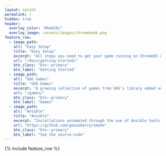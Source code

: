 ```yaml
---
layout: splash
permalink: /
hidden: true
header:
  overlay_color: "#5e616c"
  overlay_image: /assets/images/chromebook.png
feature_row:
  - image_path:
    alt: "Easy Setup"
    title: "Easy Setup"
    excerpt: "All steps you need to get your game running on ChromeOS devices."
    url: "/docs/getting-started/"
    btn_class: "btn--primary"
    btn_label: "Getting Started"
  - image_path:
    alt: "GOG Games"
    title: "GOG Games"
    excerpt: "A growing collection of games from GOG's library added on a regular basis."
    url: "/games/"
    btn_class: "btn--primary"
    btn_label: "Games"
  - image_path:
    alt: "Ansible"
    title: "Ansible"
    excerpt: "Installations automated through the use of Ansible tools."
    url: "https://github.com/gooseberry/smoke"
    btn_class: "btn--primary"
    btn_label: "See the source-code"
---
```


{% include feature_row %}
